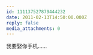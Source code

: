 ```yaml
---
id: 111137527879444232
date: 2011-02-13T14:50:00.000Z
reply: false
media_attachments: 0
---
```


我要娶你手机…… ​​​​

